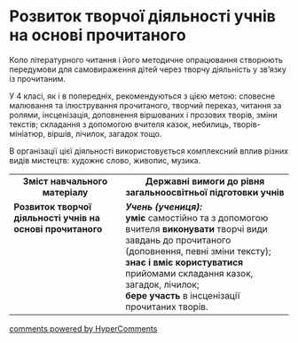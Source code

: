 <div id="hypercomments_widget" class="js-hypercomments-widget invisible"></div>

# Розвиток творчої діяльності учнів на основі прочитаного

Коло літературного читання і його методичне опрацювання створюють передумови для самовираження дітей через творчу діяльність у зв’язку із прочитаним.

У 4 класі, як і в попередніх, рекомендуються з цією метою: словесне малювання та ілюстрування прочитаного, творчий переказ, читання за ролями, інсценізація, доповнення віршованих і прозових творів, зміни текстів; складання з допомогою вчителя казок, небилиць, творів-мініатюр, віршів, лічилок, загадок тощо.

В організації цієї діяльності використовується комплексний вплив різних видів мистецтв: художнє слово, живопис, музика.

<table>
  <tr>
    <td width="40%" align="center"><b>Зміст навчального матеріалу<b></td>
    <td width="60%" align="center"><b>Державні вимоги до рівня загальноосвітньої підготовки учнів</b></td>
  </tr>
  <tr>
    <td width="40%" style="vertical-align:top !important;">
<b>Розвиток творчої діяльності учнів на основі прочитаного</b></td>
    <td width="60%" style="vertical-align:top !important;">
<i><b>Учень (учениця):</b></i><br>
<b>уміє</b> самостійно та з допомогою вчителя <b>виконувати</b> творчі види завдань до прочитаного (доповнення, певні зміни тексту);<br>
<b>знає і вміє користуватися</b> прийомами складання казок, загадок, лічилок;<br>
<b>бере участь</b> в інсценізації прочитаних творів.<br></td>
  </tr>
</table>

<div class="js-hypercomments-container">
<a href="http://hypercomments.com" class="hc-link" title="comments widget">comments powered by HyperComments</a>
</div>